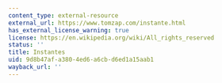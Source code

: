 ```yaml
---
content_type: external-resource
external_url: https://www.tomzap.com/instante.html
has_external_license_warning: true
license: https://en.wikipedia.org/wiki/All_rights_reserved
status: ''
title: Instantes
uid: 9d8b47af-a380-4ed6-a6cb-d6ed1a15aab1
wayback_url: ''
---
```


